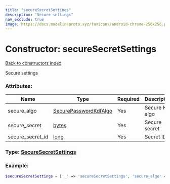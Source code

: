 ```yaml
---
title: "secureSecretSettings"
description: "Secure settings"
nav_exclude: true
image: https://docs.madelineproto.xyz/favicons/android-chrome-256x256.png
---
```

# Constructor: secureSecretSettings  
[Back to constructors index](/API_docs/constructors/index.md)



Secure settings

### Attributes:

| Name     |    Type       | Required | Description |
|----------|---------------|----------|-------------|
|secure\_algo|[SecurePasswordKdfAlgo](/API_docs/types/SecurePasswordKdfAlgo.md) | Yes|Secure KDF algo|
|secure\_secret|[bytes](/API_docs/types/bytes.md) | Yes|Secure secret|
|secure\_secret\_id|[long](/API_docs/types/long.md) | Yes|Secret ID|



### Type: [SecureSecretSettings](/API_docs/types/SecureSecretSettings.md)


### Example:

```php
$secureSecretSettings = ['_' => 'secureSecretSettings', 'secure_algo' => SecurePasswordKdfAlgo, 'secure_secret' => 'bytes', 'secure_secret_id' => long];
```  

